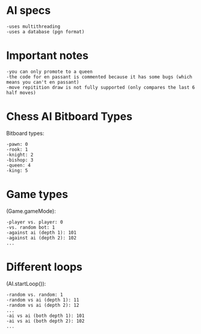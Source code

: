 
# AI specs

    -uses multithreading
    -uses a database (pgn format)

# Important notes

    -you can only promote to a queen
    -the code for en passant is commented because it has some bugs (which means you can't en passant)
    -move repitition draw is not fully supported (only compares the last 6 half moves)

# Chess AI Bitboard Types

Bitboard types:

    -pawn: 0
    -rook: 1
    -knight: 2
    -bishop: 3
    -queen: 4
    -king: 5

# Game types

(Game.gameMode):

    -player vs. player: 0
    -vs. random bot: 1
    -against ai (depth 1): 101
    -against ai (depth 2): 102
    ...
        
# Different loops

(AI.startLoop()):

    -random vs. random: 1
    -random vs ai (depth 1): 11
    -random vs ai (depth 2): 12
    ...
    -ai vs ai (both depth 1): 101
    -ai vs ai (both depth 2): 102
    ...
